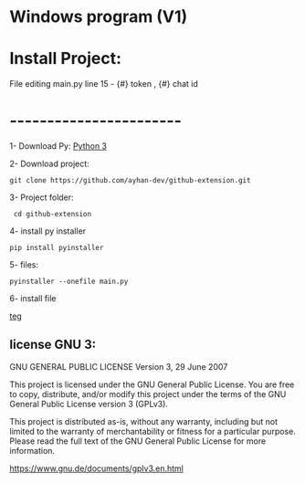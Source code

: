 # Windows program  (V1) 


# Install Project: 

File editing main.py line 15 - {#} token , {#} chat id 


 # ----------------------- 

 1- Download Py: 
 [Python 3](https://www.python.org/downloads/windows/) 
  
  2- Download project:  
  ``` 
  git clone https://github.com/ayhan-dev/github-extension.git
  ```
  3- Project folder: 
  ```
   cd github-extension
  ```
  4- install py installer
   ```
   pip install pyinstaller
   ```
  5- files: 
   ```
   pyinstaller --onefile main.py
   ```

   6- install file  




 [teg](t.me/ayhan_gy) 
 
  
 ## license GNU 3:

GNU GENERAL PUBLIC LICENSE
Version 3, 29 June 2007

This project is licensed under the GNU General Public License. You are free to copy, distribute, and/or modify this project under the terms of the GNU General Public License version 3 (GPLv3).

This project is distributed as-is, without any warranty, including but not limited to the warranty of merchantability or fitness for a particular purpose. Please read the full text of the GNU General Public License for more information.

https://www.gnu.de/documents/gplv3.en.html
